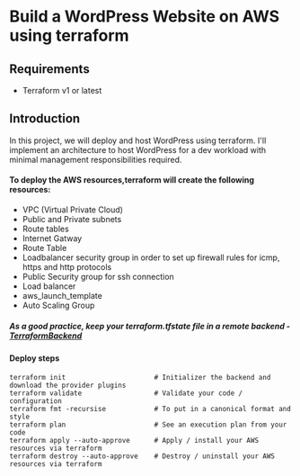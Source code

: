 # Build a WordPress Website on AWS using terraform
## Requirements
* Terraform v1 or latest

## Introduction
In this project, we will deploy and host WordPress using terraform.
I'll  implement an architecture to host WordPress for a dev workload with minimal management responsibilities required. 

#### To deploy the AWS resources,terraform will create the following resources:
* VPC (Virtual Private Cloud)
* Public and Private subnets
* Route tables
* Internet Gatway
* Route Table
* Loadbalancer security group in order to set up firewall rules for icmp, https and http protocols
* Public Security group for ssh connection
* Load balancer
* aws_launch_template
* Auto Scaling Group

##### As a good practice, keep your terraform.tfstate file in a remote backend - [TerraformBackend](https://www.terraform.io/language/settings/backends)

#### Deploy steps
```
terraform init                      # Initializer the backend and download the provider plugins
terraform validate                  # Validate your code / configuration
terraform fmt -recursise            # To put in a canonical format and style
terraform plan                      # See an execution plan from your code
terraform apply --auto-approve      # Apply / install your AWS resources via terraform
terraform destroy --auto-approve    # Destroy / uninstall your AWS resources via terraform
```
